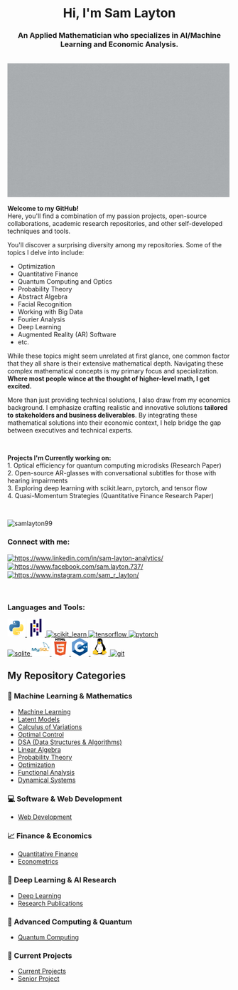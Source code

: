 <h1 align="center"> Hi, I'm Sam Layton</h1>
<h3 align="center">An Applied Mathematician who specializes in AI/Machine Learning and Economic Analysis. </h3>
<br>

<img src="https://github.com/samlayton99/samlayton99/raw/main/categories/linear_algebra/linear_algebra.jpg" alt="Linear Algebra" usemap="#testmap" width="500" height="300">

<map name="testmap">
  <area shape="rect" coords="0,0,250,300" href="https://www.google.com" alt="Google">
  <area shape="rect" coords="250,0,500,300" href="https://www.youtube.com" alt="YouTube">
</map>


<p>
<strong>Welcome to my GitHub!</strong><br>
 Here, you'll find a combination of my passion projects, open-source collaborations, academic research repositories, and other self-developed techniques and tools.

You'll discover a surprising diversity among my repositories. Some of the topics I delve into include:
 - Optimization
 - Quantitative Finance
 - Quantum Computing and Optics
 - Probability Theory
 - Abstract Algebra
 - Facial Recognition
 - Working with Big Data
 - Fourier Analysis
 - Deep Learning
 - Augmented Reality (AR) Software
 - etc.

While these topics might seem unrelated at first glance, one common factor that they all share is their extensive mathematical depth. Navigating these complex mathematical concepts is my primary focus and specialization. <strong>Where most people wince at the thought of higher-level math, I get excited.</strong>

More than just providing technical solutions, I also draw from my economics background. I emphasize crafting realistic and innovative solutions <strong>tailored to stakeholders and business deliverables</strong>. By integrating these mathematical solutions into their economic context, I help bridge the gap between executives and technical experts.
</p>
<br>

<p>
<strong>Projects I'm Currently working on:</strong><br>
1. Optical efficiency for quantum computing microdisks (Research Paper)<br>
2. Open-source AR-glasses with conversational subtitles for those with hearing impairments<br>
3. Exploring deep learning with scikit.learn, pytorch, and tensor flow<br>
4. Quasi-Momentum Strategies (Quantitative Finance Research Paper)
</p>

<br>
<p align="left"> <img src="https://komarev.com/ghpvc/?username=samlayton99&label=Profile%20views&color=0e75b6&style=flat" alt="samlayton99" /> </p>

<h3 align="left">Connect with me:</h3>
<p align="left">
<a href="https://linkedin.com/in/sam-layton-ai/" target="_blank" rel="noopener noreferrer"><img align="center" src="https://raw.githubusercontent.com/rahuldkjain/github-profile-readme-generator/master/src/images/icons/Social/linked-in-alt.svg" alt="https://www.linkedin.com/in/sam-layton-analytics/" height="30" width="40" /></a>
<a href="https://fb.com/sam.layton.737/" target="blank"><img align="center" src="https://raw.githubusercontent.com/rahuldkjain/github-profile-readme-generator/master/src/images/icons/Social/facebook.svg" alt="https://www.facebook.com/sam.layton.737/" height="30" width="40" /></a>
<a href="https://instagram.com/sam_r_layton/" target="blank"><img align="center" src="https://raw.githubusercontent.com/rahuldkjain/github-profile-readme-generator/master/src/images/icons/Social/instagram.svg" alt="https://www.instagram.com/sam_r_layton/" height="30" width="40" /></a>
</p>

<br>
<h3 align="left">Languages and Tools:</h3>
<p align="left">
<a href="https://www.python.org" target="_blank" rel="noreferrer"> <img src="https://raw.githubusercontent.com/devicons/devicon/master/icons/python/python-original.svg" alt="python" width="40" height="40"/> </a>
<a href="https://pandas.pydata.org/" target="_blank" rel="noreferrer"> <img src="https://raw.githubusercontent.com/devicons/devicon/2ae2a900d2f041da66e950e4d48052658d850630/icons/pandas/pandas-original.svg" alt="pandas" width="40" height="40"/> </a>
<a href="https://scikit-learn.org/" target="_blank" rel="noreferrer"> <img src="https://upload.wikimedia.org/wikipedia/commons/0/05/Scikit_learn_logo_small.svg" alt="scikit_learn" width="40" height="40"/> </a>
<a href="https://www.tensorflow.org" target="_blank" rel="noreferrer"> <img src="https://www.vectorlogo.zone/logos/tensorflow/tensorflow-icon.svg" alt="tensorflow" width="40" height="40"/> </a>
<a href="https://pytorch.org/" target="_blank" rel="noreferrer"> <img src="https://www.vectorlogo.zone/logos/pytorch/pytorch-icon.svg" alt="pytorch" width="40" height="40"/> </a>
<br>
<a href="https://www.sqlite.org/" target="_blank" rel="noreferrer"> <img src="https://www.vectorlogo.zone/logos/sqlite/sqlite-icon.svg" alt="sqlite" width="40" height="40"/> </a>
<a href="https://www.mysql.com/" target="_blank" rel="noreferrer"> <img src="https://raw.githubusercontent.com/devicons/devicon/master/icons/mysql/mysql-original-wordmark.svg" alt="mysql" width="40" height="40"/> </a>
<a href="https://www.w3.org/html/" target="_blank" rel="noreferrer"> <img src="https://raw.githubusercontent.com/devicons/devicon/master/icons/html5/html5-original-wordmark.svg" alt="html5" width="40" height="40"/> </a>
<a href="https://www.w3schools.com/cpp/" target="_blank" rel="noreferrer"> <img src="https://raw.githubusercontent.com/devicons/devicon/master/icons/cplusplus/cplusplus-original.svg" alt="cplusplus" width="40" height="40"/> </a>
<a href="https://www.linux.org/" target="_blank" rel="noreferrer"> <img src="https://raw.githubusercontent.com/devicons/devicon/master/icons/linux/linux-original.svg" alt="linux" width="40" height="40"/> </a>
<a href="https://git-scm.com/" target="_blank" rel="noreferrer"> <img src="https://www.vectorlogo.zone/logos/git-scm/git-scm-icon.svg" alt="git" width="40" height="40"/> </a>
</p>

## My Repository Categories

### 🧠 Machine Learning & Mathematics
- [Machine Learning](https://github.com/samlayton99?tab=repositories&q=topic:Machine-Learning&sort=stars)
- [Latent Models](https://github.com/samlayton99?tab=repositories&q=topic:Latent-Models&sort=stars)
- [Calculus of Variations](https://github.com/samlayton99?tab=repositories&q=topic:Calculus-of-Variations&sort=stars)
- [Optimal Control](https://github.com/samlayton99?tab=repositories&q=topic:Optimal-Control&sort=stars)
- [DSA (Data Structures & Algorithms)](https://github.com/samlayton99?tab=repositories&q=topic:DSA&sort=stars)
- [Linear Algebra](https://github.com/samlayton99?tab=repositories&q=topic:Linear-Algebra&sort=stars)
- [Probability Theory](https://github.com/samlayton99?tab=repositories&q=topic:Probability-Theory&sort=stars)
- [Optimization](https://github.com/samlayton99?tab=repositories&q=topic:Optimization&sort=stars)
- [Functional Analysis](https://github.com/samlayton99?tab=repositories&q=topic:Functional-Analysis&sort=stars)
- [Dynamical Systems](https://github.com/samlayton99?tab=repositories&q=topic:Dynamical-Systems&sort=stars)

### 💻 Software & Web Development
- [Web Development](https://github.com/samlayton99?tab=repositories&q=topic:Web-Development&sort=stars)

### 📈 Finance & Economics
- [Quantitative Finance](https://github.com/samlayton99?tab=repositories&q=topic:Quantitative-Finance&sort=stars)
- [Econometrics](https://github.com/samlayton99?tab=repositories&q=topic:Econometrics&sort=stars)

### 🤖 Deep Learning & AI Research
- [Deep Learning](https://github.com/samlayton99?tab=repositories&q=topic:Deep-Learning&sort=stars)
- [Research Publications](https://github.com/samlayton99?tab=repositories&q=topic:Research-Publications&sort=stars)

### 🔬 Advanced Computing & Quantum
- [Quantum Computing](https://github.com/samlayton99?tab=repositories&q=topic:Quantum-Computing&sort=stars)

### 📌 Current Projects
- [Current Projects](https://github.com/samlayton99?tab=repositories&q=topic:Current-Projects&sort=stars)
- [Senior Project](https://github.com/samlayton99?tab=repositories&q=topic:Senior-Project&sort=stars)

